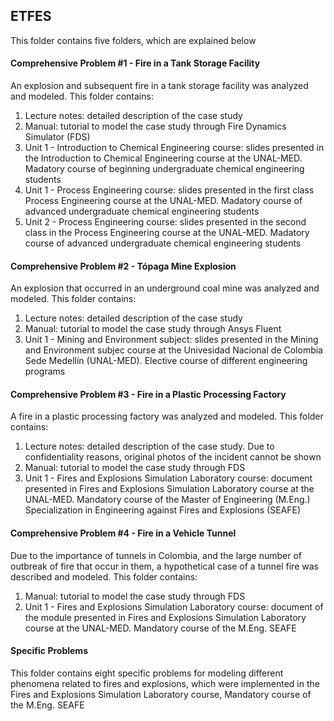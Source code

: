 ## ETFES
This folder contains five folders, which are explained below

#### Comprehensive Problem #1 - Fire in a Tank Storage Facility
An explosion and subsequent fire in a tank storage facility was analyzed and modeled. This folder contains:
1. Lecture notes: detailed description of the case study
2. Manual: tutorial to model the case study through Fire Dynamics Simulator (FDS)
3. Unit 1 - Introduction to Chemical Engineering course: slides presented in the Introduction to Chemical Engineering course at the UNAL-MED. Madatory course of beginning undergraduate chemical engineering students
4. Unit 1 - Process Engineering course: slides presented in the first class Process Engineering course at the UNAL-MED. Madatory course of advanced undergraduate chemical engineering students
5. Unit 2 - Process Engineering course: slides presented in the second class in the Process Engineering course at the UNAL-MED. Madatory course of advanced undergraduate chemical engineering students
#### Comprehensive Problem #2 - Tópaga Mine Explosion
An explosion that occurred in an underground coal mine was analyzed and modeled. This folder contains:
1. Lecture notes: detailed description of the case study
2. Manual: tutorial to model the case study through Ansys Fluent
3. Unit 1 - Mining and Environment subject: slides presented in the Mining and Environment subjec course at the Univesidad Nacional de Colombia Sede Medellín (UNAL-MED). Elective course of different engineering programs

#### Comprehensive Problem #3 - Fire in a Plastic Processing Factory
A fire in a plastic processing factory was analyzed and modeled. This folder contains:
1. Lecture notes: detailed description of the case study. Due to confidentiality reasons, original photos of the incident cannot be shown
2. Manual: tutorial to model the case study through FDS
3. Unit 1 - Fires and Explosions Simulation Laboratory course: document presented in Fires and Explosions Simulation Laboratory course at the UNAL-MED. Mandatory course of the Master of Engineering (M.Eng.) Specialization in Engineering against Fires and Explosions (SEAFE)
#### Comprehensive Problem #4 - Fire in a Vehicle Tunnel
Due to the importance of tunnels in Colombia, and the large number of outbreak of fire that occur in them, a hypothetical case of a tunnel fire was described and modeled. This folder contains:
1. Manual: tutorial to model the case study through FDS
2. Unit 1 - Fires and Explosions Simulation Laboratory course: document of the module presented in Fires and Explosions Simulation Laboratory course at the UNAL-MED. Mandatory course of the M.Eng. SEAFE

#### Specific Problems
This folder contains eight specific problems for modeling different phenomena related to fires and explosions, which were implemented in the Fires and Explosions Simulation Laboratory course, Mandatory course of the M.Eng. SEAFE


